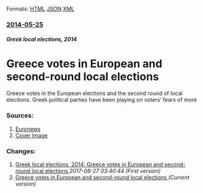 
Formats: [HTML](/news/2014/05/25/greece-votes-in-european-and-second-round-local-elections.html)  [JSON](/news/2014/05/25/greece-votes-in-european-and-second-round-local-elections.json)  [XML](/news/2014/05/25/greece-votes-in-european-and-second-round-local-elections.xml)  

### [2014-05-25](/news/2014/05/25/index.md)

##### Greek local elections, 2014
# Greece votes in European and second-round local elections 

Greece votes in the European elections and the second round of local elections. Greek political parties have been playing on voters’ fears of more


### Sources:

1. [Euronews](http://www.euronews.com/2014/05/25/greece-votes-in-european-and-second-round-local-elections/)
1. [Cover Image](http://static.euronews.com/articles/archive/1000x563_archive.jpg)

### Changes:

1. [Greek local elections, 2014: Greece votes in European and second-round local elections ](/news/2014/05/25/greek-local-elections-2014-greece-votes-in-european-and-second-round-local-elections.md) _2017-08-27 03:40:44 (First version)_
1. [Greece votes in European and second-round local elections ](/news/2014/05/25/greece-votes-in-european-and-second-round-local-elections.md) _(Current version)_
